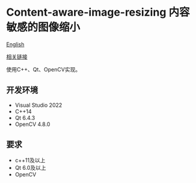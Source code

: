 # Content-aware-image-resizing 内容敏感的图像缩小

[English](README_EN.md)

[相关链接](https://avikdas.com/2019/05/14/real-world-dynamic-programming-seam-carving.html)

使用C++、Qt、OpenCV实现。

## 开发环境

- Visual Studio 2022
- C++14
- Qt 6.4.3
- OpenCV 4.8.0

## 要求

- c++11及以上
- Qt 6.0及以上
- OpenCV

